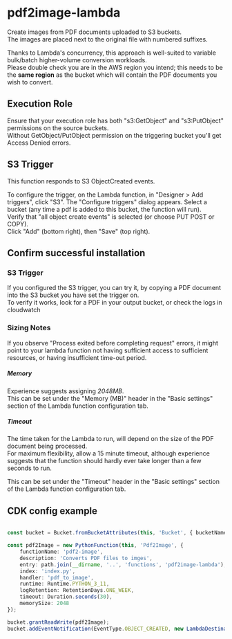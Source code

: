# pdf2image-lambda
Create images from PDF documents uploaded to S3 buckets.  
The images are placed next to the original file with numbered suffixes.  

Thanks to Lambda's concurrency, this approach is well-suited to variable bulk/batch higher-volume conversion workloads.  
Please double check you are in the AWS region you intend; this needs to be the **same region** as the bucket which will contain the PDF documents you wish to convert.  

## Execution Role
Ensure that your execution role has both "s3:GetObject" and "s3:PutObject" permissions on the source buckets.  
Without GetObject/PutObject permission on the triggering bucket you'll get Access Denied errors.

## S3 Trigger
This function responds to S3 ObjectCreated events.  

To configure the trigger, on the Lambda function, in "Designer > Add triggers", click "S3". The "Configure triggers" dialog appears.
Select a bucket (any time a pdf is added to this bucket, the function will run).  
Verify that "all object create events" is selected (or choose PUT POST or COPY).  
Click "Add" (bottom right), then "Save" (top right).

## Confirm successful installation
### S3 Trigger
If you configured the S3 trigger, you can try it, by copying a PDF document into the S3 bucket you have set the trigger on.  
To verify it works, look for a PDF in your output bucket, or check the logs in cloudwatch

### Sizing Notes
If you observe "Process exited before completing request" errors, it might point to your lambda function not having sufficient access to sufficient resources, or having insufficient time-out period.

##### Memory
Experience suggests assigning *2048MB*.  
This can be set under the "Memory (MB)" header in the "Basic settings" section of the Lambda function configuration tab.

##### Timeout
The time taken for the Lambda to run, will depend on the size of the PDF document being processed.  
For maximum flexibility, allow a 15 minute timeout, although experience suggests that the function should hardly ever take longer than a few seconds to run.  

This can be set under the "Timeout" header in the "Basic settings" section of the Lambda function configuration tab.

## CDK config example
```ts

const bucket = Bucket.fromBucketAttributes(this, 'Bucket', { bucketName: props.s3BucketName });

const pdf2Image = new PythonFunction(this, 'Pdf2Image', {
    functionName: 'pdf2-image',
    description: 'Converts PDF files to imges',
    entry: path.join(__dirname, '..', 'functions', 'pdf2image-lambda'),
    index: 'index.py',
    handler: 'pdf_to_image',
    runtime: Runtime.PYTHON_3_11,
    logRetention: RetentionDays.ONE_WEEK,
    timeout: Duration.seconds(30),
    memorySize: 2048
});

bucket.grantReadWrite(pdf2Image);
bucket.addEventNotification(EventType.OBJECT_CREATED, new LambdaDestination(pdf2Image), { prefix: 'emails/parsed/', suffix: 'pdf' });
```